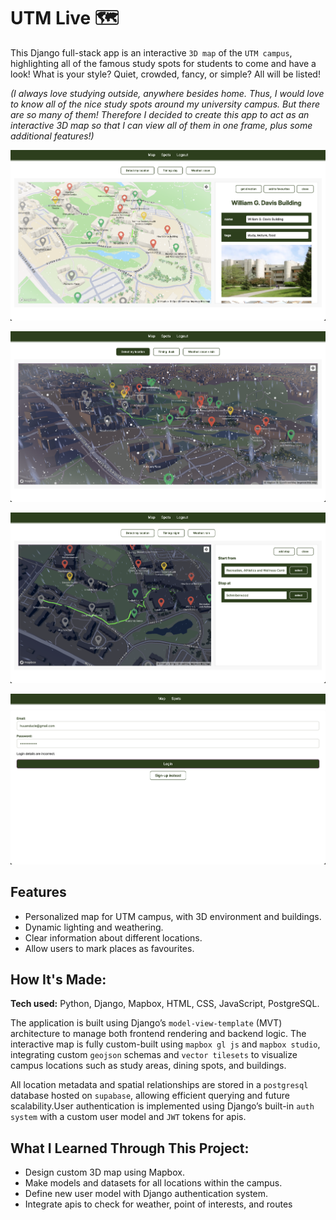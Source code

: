 # UTM Live 🗺️
This Django full-stack app is an interactive `3D map` of the `UTM campus`, highlighting all of the famous study spots for students to come and have a look! What is your style? Quiet, crowded, fancy, or simple? All will be listed! 

*(I always love studying outside, anywhere besides home. Thus, I would love to know all of the nice study spots around my university campus. But there are so many of them! Therefore I decided to create this app to act as an interactive 3D map so that I can view all of them in one frame, plus some additional features!)*

![alt text](demo-images/image-1.png)

![alt text](demo-images/image-2.png)

![alt text](demo-images/image-3.png)

![alt text](demo-images/image-4.png)

## Features

- Personalized map for UTM campus, with 3D environment and buildings.
- Dynamic lighting and weathering.
- Clear information about different locations.
- Allow users to mark places as favourites.

## How It's Made:

**Tech used:** Python, Django, Mapbox, HTML, CSS, JavaScript, PostgreSQL.

The application is built using Django’s `model-view-template` (MVT) architecture to manage both frontend rendering and backend logic. The interactive map is fully custom-built using `mapbox gl js` and `mapbox studio`, integrating custom `geojson` schemas and `vector tilesets` to visualize campus locations such as study areas, dining spots, and buildings. 

All location metadata and spatial relationships are stored in a `postgresql` database hosted on `supabase`, allowing efficient querying and future scalability.User authentication is implemented using Django’s built-in `auth system` with a custom user model and `JWT` tokens for apis.

## What I Learned Through This Project:

- Design custom 3D map using Mapbox.
- Make models and datasets for all locations within the campus.
- Define new user model with Django authentication system.
- Integrate apis to check for weather, point of interests, and routes